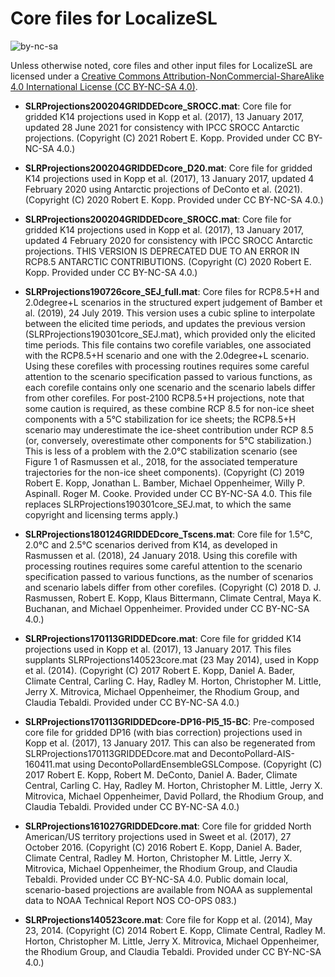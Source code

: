 # Core files for LocalizeSL

![by-nc-sa](https://i.creativecommons.org/l/by-nc-sa/4.0/88x31.png)

Unless otherwise noted, core files and other input files for LocalizeSL are licensed under a [Creative Commons Attribution-NonCommercial-ShareAlike 4.0 International License (CC BY-NC-SA 4.0)](http://creativecommons.org/licenses/by-nc-sa/4.0).

* **SLRProjections200204GRIDDEDcore_SROCC.mat**: Core file for gridded K14 projections used in Kopp et al. (2017), 13 January 2017, updated 28 June 2021 for consistency with IPCC SROCC Antarctic projections. (Copyright (C) 2021 Robert E. Kopp. Provided under CC BY-NC-SA 4.0.)

* **SLRProjections200204GRIDDEDcore_D20.mat**: Core file for gridded K14 projections used in Kopp et al. (2017), 13 January 2017, updated 4 February 2020 using Antarctic projections of DeConto et al. (2021). (Copyright (C) 2020 Robert E. Kopp. Provided under CC BY-NC-SA 4.0.)

* **SLRProjections200204GRIDDEDcore_SROCC.mat**: Core file for gridded K14 projections used in Kopp et al. (2017), 13 January 2017, updated 4 February 2020 for consistency with IPCC SROCC Antarctic projections. THIS VERSION IS DEPRECATED DUE TO AN ERROR IN RCP8.5 ANTARCTIC CONTRIBUTIONS. (Copyright (C) 2020 Robert E. Kopp. Provided under CC BY-NC-SA 4.0.)

* **SLRProjections190726core_SEJ_full.mat**: Core files for RCP8.5+H and 2.0degree+L scenarios in the structured expert judgement of Bamber et al. (2019), 24 July 2019. This version uses a cubic spline to interpolate between the elicited time periods, and updates the previous version (SLRProjections190301core_SEJ.mat), which provided only the elicited time periods. This file contains two corefile variables, one associated with the RCP8.5+H scenario and one with the 2.0degree+L scenario. Using these corefiles with processing routines requires some careful attention to the scenario specification passed to various functions, as each corefile contains only one scenario and the scenario labels differ from other corefiles. For post-2100 RCP8.5+H projections, note that some caution is required, as these combine RCP 8.5 for non-ice sheet components with a 5°C stabilization for ice sheets; the RCP8.5+H scenario may underestimate the ice-sheet contribution under RCP 8.5 (or, conversely, overestimate other components for 5°C stabilization.) This is less of a problem with the 2.0°C stabilization scenario (see Figure 1 of Rasmussen et al., 2018, for the associated temperature trajectories for the non-ice sheet components). (Copyright (C) 2019  Robert E. Kopp, Jonathan L. Bamber, Michael Oppenheimer, Willy P. Aspinall. Roger M. Cooke. Provided under CC BY-NC-SA 4.0. This file replaces SLRProjections190301core_SEJ.mat, to which the same copyright and licensing terms apply.)

* **SLRProjections180124GRIDDEDcore_Tscens.mat**: Core file for 1.5°C, 2.0°C and 2.5°C scenarios derived from K14, as developed in Rasmussen et al. (2018), 24 January 2018. Using this corefile with processing routines requires some careful attention to the scenario specification passed to various functions, as the number of scenarios and scenario labels differ from other corefiles. (Copyright (C) 2018  D. J. Rasmussen, Robert E. Kopp, Klaus Bittermann, Climate Central, Maya K. Buchanan, and Michael Oppenheimer. Provided under CC BY-NC-SA 4.0.)

* **SLRProjections170113GRIDDEDcore.mat**: Core file for gridded K14 projections used in Kopp et al. (2017), 13 January 2017. This files supplants SLRProjections140523core.mat (23 May 2014), used in Kopp et al. (2014). (Copyright (C) 2017 Robert E. Kopp, Daniel A. Bader, Climate Central, Carling C. Hay, Radley M. Horton, Christopher M. Little, Jerry X. Mitrovica, Michael Oppenheimer, the Rhodium Group, and Claudia Tebaldi. Provided under CC BY-NC-SA 4.0.)

* **SLRProjections170113GRIDDEDcore-DP16-Pl5_15-BC**: Pre-composed core file for gridded DP16 (with bias correction) projections used in Kopp et al. (2017), 13 January 2017. This can also be regenerated from SLRProjections170113GRIDDEDcore.mat and DecontoPollard-AIS-160411.mat using DecontoPollardEnsembleGSLCompose. (Copyright (C) 2017 Robert E. Kopp, Robert M. DeConto, Daniel A. Bader, Climate Central, Carling C. Hay, Radley M. Horton, Christopher M. Little, Jerry X. Mitrovica, Michael Oppenheimer, David Pollard, the Rhodium Group, and Claudia Tebaldi. Provided under CC BY-NC-SA 4.0.)


* **SLRProjections161027GRIDDEDcore.mat**: Core file for gridded North American/US territory projections used in Sweet et al. (2017), 27 October 2016. (Copyright (C) 2016 Robert E. Kopp, Daniel A. Bader, Climate Central, Radley M. Horton, Christopher M. Little, Jerry X. Mitrovica, Michael Oppenheimer, the Rhodium Group, and Claudia Tebaldi. Provided under CC BY-NC-SA 4.0. Public domain local, scenario-based projections are available from NOAA as supplemental data to NOAA Technical Report NOS CO-OPS 083.)

* **SLRProjections140523core.mat**: Core file for Kopp et al. (2014), May 23, 2014. (Copyright (C) 2014 Robert E. Kopp, Climate Central, Radley M. Horton, Christopher M. Little, Jerry X. Mitrovica, Michael Oppenheimer, the Rhodium Group, and Claudia Tebaldi. Provided under CC BY-NC-SA 4.0.)